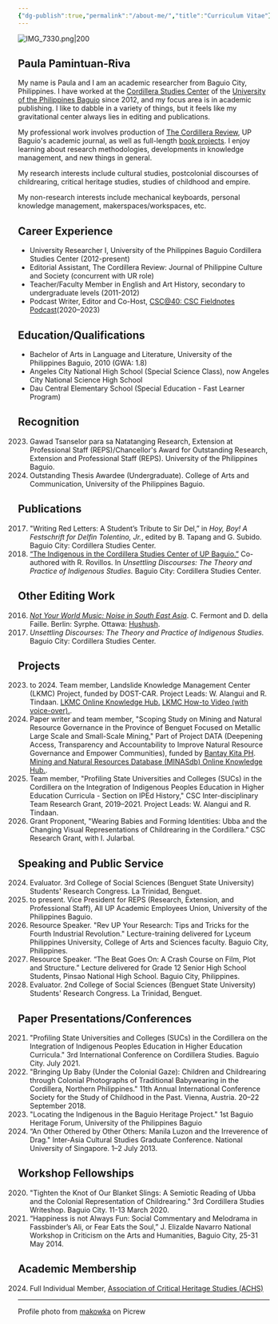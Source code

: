 ```yaml
---
{"dg-publish":true,"permalink":"/about-me/","title":"Curriculum Vitae"}
---
```


![IMG_7330.png|200](/img/user/IMG_7330.png)
## Paula Pamintuan-Riva

My name is Paula and I am an academic researcher from Baguio City, Philippines. I have worked at the [Cordillera Studies Center](https://csc3.upb.edu.ph/) of the [University of the Philippines Baguio](https://www.upb.edu.ph/) since 2012, and my focus area is in academic publishing. I like to dabble in a variety of things, but it feels like my gravitational center always lies in editing and publications. 

My professional work involves production of [The Cordillera Review](https://thecordillerareview.upb.edu.ph/), UP Baguio's academic journal, as well as full-length [book projects](https://shopee.ph/cordillera_studies_center). I enjoy learning about research methodologies, developments in knowledge management, and new things in general.

My research interests include cultural studies, postcolonial discourses of childrearing, critical heritage studies, studies of childhood and empire.

My non-research interests include mechanical keyboards, personal knowledge management, makerspaces/workspaces, etc.

## Career Experience
- University Researcher I, University of the Philippines Baguio Cordillera Studies Center (2012-present)
- Editorial Assistant, The Cordillera Review: Journal of Philippine Culture and Society (concurrent with UR role)
- Teacher/Faculty Member in English and Art History, secondary to undergraduate levels (2011-2012)
- Podcast Writer, Editor and Co-Host, [CSC@40: CSC Fieldnotes Podcast](https://open.spotify.com/show/2oDR93FhlZ8qDrXzx5qXHt)(2020–2023)
## Education/Qualifications
- Bachelor of Arts in Language and Literature, University of the Philippines Baguio, 2010 (GWA: 1.8)
- Angeles City National High School (Special Science Class), now Angeles City National Science High School
- Dau Central Elementary School (Special Education - Fast Learner Program)
## Recognition
2023. Gawad Tsanselor para sa Natatanging Research, Extension at Professional Staff (REPS)/Chancellor's Award for Outstanding Research, Extension and Professional Staff (REPS). University of the Philippines Baguio.
2010. Outstanding Thesis Awardee (Undergraduate). College of Arts and Communication, University of the Philippines Baguio.
## Publications
2017. "Writing Red Letters: A Student’s Tribute to Sir Del,” in _Hoy, Boy! A Festschrift for Delfin Tolentino, Jr._, edited by B. Tapang and G. Subido. Baguio City: Cordillera Studies Center.
2013. [“The Indigenous in the Cordillera Studies Center of UP Baguio.”](https://drive.google.com/file/d/1FF2mLJZV4VzSCl3ZmFjBUKxn3MQBjqMg/view?usp=sharing) Co-authored with R. Rovillos. In *Unsettling Discourses: The Theory and Practice of Indigenous Studies.* Baguio City: Cordillera Studies Center.
## Other Editing Work
2016. [*Not Your World Music: Noise in South East Asia*](https://www.academia.edu/28481619/NOT_YOUR_WORLD_MUSIC_Noise_in_South_East_Asia_front_matters_?auto=download). C. Fermont and D. della Faille. Berlin: Syrphe. Ottawa: [Hushush](http://words.hushush.com/).   
2013. _Unsettling Discourses: The Theory and Practice of Indigenous Studies._ Baguio City: Cordillera Studies Center.
## Projects
2023. to 2024. Team member, Landslide Knowledge Management Center (LKMC) Project, funded by DOST-CAR. Project Leads: W. Alangui and R. Tindaan. [LKMC Online Knowledge Hub.](https://landslidekm.dostcar.ph/) [LKMC How-to Video (with voice-over).](https://drive.google.com/file/d/15Xf9W-JRf7ZwryKkZn7ZuG_HbIAChQ6l/view?usp=sharing).
2022. Paper writer and team member, "Scoping Study on Mining and Natural Resource Governance in the Province of Benguet Focused on Metallic Large Scale and Small-Scale Mining," Part of Project DATA (Deepening Access, Transparency and Accountability to Improve Natural Resource Governance and Empower Communities), funded by [Bantay Kita PH](http://www.bantaykita.ph/). [Mining and Natural Resources Database (MINASdb) Online Knowledge Hub.](https://minasdb.upb.edu.ph/).
2021. Team member, "Profiling State Universities and Colleges (SUCs) in the Cordillera on the Integration of Indigenous Peoples Education in Higher Education Curricula - Section on IPEd History," CSC Inter-disciplinary Team Research Grant, 2019–2021. Project Leads: W. Alangui and R. Tindaan.
2017. Grant Proponent, "Wearing Babies and Forming Identities: Ubba and the Changing Visual Representations of Childrearing in the Cordillera.” CSC Research Grant, with I. Jularbal. 
## Speaking and Public Service
2024. Evaluator. 3rd College of Social Sciences (Benguet State University) Students' Research Congress. La Trinidad, Benguet.
2023. to present. Vice President for REPS (Research, Extension, and Professional Staff), All UP Academic Employees Union, University of the Philippines Baguio.
2023. Resource Speaker. "Rev UP Your Research: Tips and Tricks for the Fourth Industrial Revolution." Lecture-training delivered for Lyceum Philippines University, College of Arts and Sciences faculty. Baguio City, Philippines.
2023. Resource Speaker. “The Beat Goes On: A Crash Course on Film, Plot and Structure.” Lecture delivered for Grade 12 Senior High School Students, Pinsao National High School. Baguio City, Philippines. 
2023. Evaluator. 2nd College of Social Sciences (Benguet State University) Students' Research Congress. La Trinidad, Benguet.
## Paper Presentations/Conferences
2021. "Profiling State Universities and Colleges (SUCs) in the Cordillera on the Integration of Indigenous Peoples Education in Higher Education Curricula." 3rd International Conference on Cordillera Studies. Baguio City. July 2021.
2018. "Bringing Up Baby (Under the Colonial Gaze): Children and Childrearing through Colonial Photographs of Traditional Babywearing in the Cordillera, Northern Philippines." 11th Annual International Conference Society for the Study of Childhood in the Past. Vienna, Austria. 20–22 September 2018.
2016. "Locating the Indigenous in the Baguio Heritage Project." 1st Baguio Heritage Forum, University of the Philippines Baguio
2013. “An Other Othered by Other Others: Manila Luzon and the Irreverence of Drag." Inter-Asia Cultural Studies Graduate Conference. National University of Singapore. 1–2 July 2013.
## Workshop Fellowships
2020. "Tighten the Knot of Our Blanket Slings: A Semiotic Reading of Ubba and the Colonial Representation of Childrearing." 3rd Cordillera Studies Writeshop. Baguio City. 11-13 March 2020.
2014. “Happiness is not Always Fun: Social Commentary and Melodrama in Fassbinder’s Ali, or Fear Eats the Soul,” J. Elizalde Navarro National Workshop in Criticism on the Arts and Humanities, Baguio City, 25-31 May 2014.

## Academic Membership
2024. Full Individual Member, [Association of Critical Heritage Studies (ACHS)](https://www.criticalheritagestudies.org/membership-directory#!biz/id/6509b0463ac000fa390d9a75)
---
Profile photo from [makowka](https://picrew.me/en/image_maker/644129) on Picrew